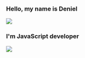 <h3>Hello, my name is Deniel</h3>
<a target="_blank" href="https://t.me/viva351">
  <img src="https://img.shields.io/badge/Telegram-2CA5E0?style=for-the-badge&logo=telegram&logoColor=white" />
</a>
<h3>I'm JavaScript developer</h3>


![](https://komarev.com/ghpvc/?username=whicencer)
